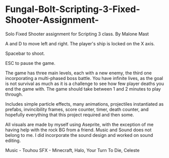 # Fungal-Bolt-Scripting-3-Fixed-Shooter-Assignment-
Solo Fixed Shooter assignment for Scripting 3 class.
By Malone Mast

A and D to move left and right. The player's ship is locked on the X axis.

Spacebar to shoot. 

ESC to pause the game.

The game has three main levels, each with a new enemy, the third one incorporating a multi-phased boss battle.
You have infinite lives, as the goal is not survival as much as it is a challenge to see how few player deaths you end the game with.
The game should take between 1 and 2 minutes to play through.

Includes simple particle effects, many animations, projectiles instantiated as prefabs, invincibility frames, score counter, timer, death counter, and hopefully everything that this project required and then some.

All visuals are made by myself using Aseprite, with the exception of me having help with the rock BG from a friend.
Music and Sound does not belong to me. I did incorporate the sound design and worked on sound editing.

Music - Touhou
SFX - Minecraft, Halo, Your Turn To Die, Celeste
